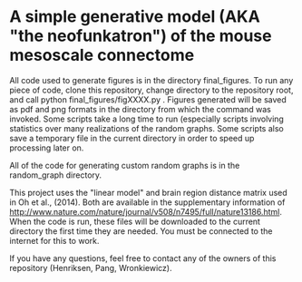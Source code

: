 A simple generative model (AKA "the neofunkatron") of the mouse mesoscale connectome
===

All code used to generate figures is in the directory final_figures. To run any piece of code, clone this repository, change directory to the repository root, and call python final_figures/figXXXX.py . Figures generated will be saved as pdf and png formats in the directory from which the command was invoked. Some scripts take a long time to run (especially scripts involving statistics over many realizations of the random graphs. Some scripts also save a temporary file in the current directory in order to speed up processing later on.

All of the code for generating custom random graphs is in the random_graph directory.

This project uses the "linear model" and brain region distance matrix used in Oh et al., (2014). Both are available in the supplementary information of http://www.nature.com/nature/journal/v508/n7495/full/nature13186.html. When the code is run, these files will be downloaded to the current directory the first time they are needed. You must be connected to the internet for this to work.

If you have any questions, feel free to contact any of the owners of this repository (Henriksen, Pang, Wronkiewicz).
